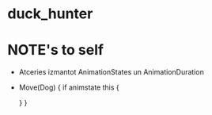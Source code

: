 # duck_hunter

# NOTE's to self
- Atceries izmantot AnimationStates un AnimationDuration
- Move(Dog) {
    if animstate this {
    
    }
}